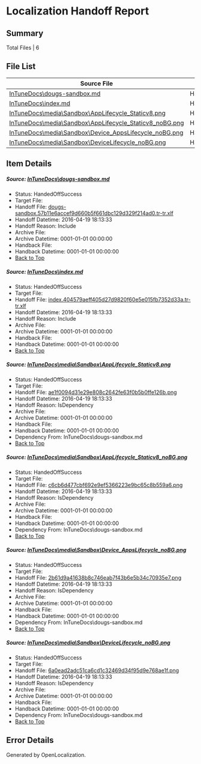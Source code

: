 # <a name='report-top'></a> Localization Handoff Report

## Summary
 Total Files | 6

## File List
 Source File | Status | Details 
 ----------- | ------ | ------- 
 [InTuneDocs\dougs-sandbox.md](https://github.com/Microsoft/IntuneDocs-pr/blob/8f8eb5700686df1dcc74438c33ed2846e82c0e47/InTuneDocs/dougs-sandbox.md) | HandedOffSuccess | [Details](#3381f3c1000aec3b18a50ed12c7371b6025b7a8d319)
 [InTuneDocs\index.md](https://github.com/Microsoft/IntuneDocs-pr/blob/bb096947b1d53eb986c39ba2e0edefa10f61faa6/InTuneDocs/index.md) | HandedOffSuccess | [Details](#af84771ec28b2d6611209101eedd9eb5a936e6cc684)
 [InTuneDocs\media\Sandbox\AppLifecycle_Staticv8.png](https://github.com/Microsoft/IntuneDocs-pr/blob/8f8eb5700686df1dcc74438c33ed2846e82c0e47/InTuneDocs/media/Sandbox/AppLifecycle_Staticv8.png) | HandedOffSuccess | [Details](#ae1f0094d31e29e808c2642fe63f0b5b0ffe126b1034)
 [InTuneDocs\media\Sandbox\AppLifecycle_Staticv8_noBG.png](https://github.com/Microsoft/IntuneDocs-pr/blob/8f8eb5700686df1dcc74438c33ed2846e82c0e47/InTuneDocs/media/Sandbox/AppLifecycle_Staticv8_noBG.png) | HandedOffSuccess | [Details](#c6cb6d477cbf692e9ef5366223e9bc65c8b559a61035)
 [InTuneDocs\media\Sandbox\Device_AppsLifecycle_noBG.png](https://github.com/Microsoft/IntuneDocs-pr/blob/8f8eb5700686df1dcc74438c33ed2846e82c0e47/InTuneDocs/media/Sandbox/Device_AppsLifecycle_noBG.png) | HandedOffSuccess | [Details](#2b61d9a41638b8c746eab7f43b6e5b34c70935e71044)
 [InTuneDocs\media\Sandbox\DeviceLifecycle_noBG.png](https://github.com/Microsoft/IntuneDocs-pr/blob/8f8eb5700686df1dcc74438c33ed2846e82c0e47/InTuneDocs/media/Sandbox/DeviceLifecycle_noBG.png) | HandedOffSuccess | [Details](#6a0ead2adc51ca6cd1c32469d34f95d9e768ae1f1046)

## Item Details
##### <a name='3381f3c1000aec3b18a50ed12c7371b6025b7a8d319'></a> Source: [InTuneDocs\dougs-sandbox.md](https://github.com/Microsoft/IntuneDocs-pr/blob/8f8eb5700686df1dcc74438c33ed2846e82c0e47/InTuneDocs/dougs-sandbox.md)
* Status: HandedOffSuccess
* Target File: 
* Handoff File: [dougs-sandbox.57b11e6accef9d660b5f661dbc129d329f214ad0.tr-tr.xlf](https://github.com/Microsoft/EM.handoff/blob/6673a7ece1cd333a15c9131b93d492ee99bab0ab/ol-handoff/Microsoft/IntuneDocs-pr.tr-tr/master/dougs-sandbox.57b11e6accef9d660b5f661dbc129d329f214ad0.tr-tr.xlf)
* Handoff Datetime: 2016-04-19 18:13:33
* Handoff Reason: Include
* Archive File: 
* Archive Datetime: 0001-01-01 00:00:00
* Handback File: 
* Handback Datetime: 0001-01-01 00:00:00
* [Back to Top](#report-top)

##### <a name='af84771ec28b2d6611209101eedd9eb5a936e6cc684'></a> Source: [InTuneDocs\index.md](https://github.com/Microsoft/IntuneDocs-pr/blob/bb096947b1d53eb986c39ba2e0edefa10f61faa6/InTuneDocs/index.md)
* Status: HandedOffSuccess
* Target File: 
* Handoff File: [index.404579aeff405d27d9820f60e5e015fb7352d33a.tr-tr.xlf](https://github.com/Microsoft/EM.handoff/blob/6673a7ece1cd333a15c9131b93d492ee99bab0ab/ol-handoff/Microsoft/IntuneDocs-pr.tr-tr/master/index.404579aeff405d27d9820f60e5e015fb7352d33a.tr-tr.xlf)
* Handoff Datetime: 2016-04-19 18:13:33
* Handoff Reason: Include
* Archive File: 
* Archive Datetime: 0001-01-01 00:00:00
* Handback File: 
* Handback Datetime: 0001-01-01 00:00:00
* [Back to Top](#report-top)

##### <a name='ae1f0094d31e29e808c2642fe63f0b5b0ffe126b1034'></a> Source: [InTuneDocs\media\Sandbox\AppLifecycle_Staticv8.png](https://github.com/Microsoft/IntuneDocs-pr/blob/8f8eb5700686df1dcc74438c33ed2846e82c0e47/InTuneDocs/media/Sandbox/AppLifecycle_Staticv8.png)
* Status: HandedOffSuccess
* Target File: 
* Handoff File: [ae1f0094d31e29e808c2642fe63f0b5b0ffe126b.png](https://github.com/Microsoft/EM.handoff/blob/6673a7ece1cd333a15c9131b93d492ee99bab0ab/ol-handoff/Microsoft/IntuneDocs-pr.tr-tr/master/ae1f0094d31e29e808c2642fe63f0b5b0ffe126b.png)
* Handoff Datetime: 2016-04-19 18:13:33
* Handoff Reason: IsDependency
* Archive File: 
* Archive Datetime: 0001-01-01 00:00:00
* Handback File: 
* Handback Datetime: 0001-01-01 00:00:00
* Dependency From: InTuneDocs\dougs-sandbox.md
* [Back to Top](#report-top)

##### <a name='c6cb6d477cbf692e9ef5366223e9bc65c8b559a61035'></a> Source: [InTuneDocs\media\Sandbox\AppLifecycle_Staticv8_noBG.png](https://github.com/Microsoft/IntuneDocs-pr/blob/8f8eb5700686df1dcc74438c33ed2846e82c0e47/InTuneDocs/media/Sandbox/AppLifecycle_Staticv8_noBG.png)
* Status: HandedOffSuccess
* Target File: 
* Handoff File: [c6cb6d477cbf692e9ef5366223e9bc65c8b559a6.png](https://github.com/Microsoft/EM.handoff/blob/6673a7ece1cd333a15c9131b93d492ee99bab0ab/ol-handoff/Microsoft/IntuneDocs-pr.tr-tr/master/c6cb6d477cbf692e9ef5366223e9bc65c8b559a6.png)
* Handoff Datetime: 2016-04-19 18:13:33
* Handoff Reason: IsDependency
* Archive File: 
* Archive Datetime: 0001-01-01 00:00:00
* Handback File: 
* Handback Datetime: 0001-01-01 00:00:00
* Dependency From: InTuneDocs\dougs-sandbox.md
* [Back to Top](#report-top)

##### <a name='2b61d9a41638b8c746eab7f43b6e5b34c70935e71044'></a> Source: [InTuneDocs\media\Sandbox\Device_AppsLifecycle_noBG.png](https://github.com/Microsoft/IntuneDocs-pr/blob/8f8eb5700686df1dcc74438c33ed2846e82c0e47/InTuneDocs/media/Sandbox/Device_AppsLifecycle_noBG.png)
* Status: HandedOffSuccess
* Target File: 
* Handoff File: [2b61d9a41638b8c746eab7f43b6e5b34c70935e7.png](https://github.com/Microsoft/EM.handoff/blob/6673a7ece1cd333a15c9131b93d492ee99bab0ab/ol-handoff/Microsoft/IntuneDocs-pr.tr-tr/master/2b61d9a41638b8c746eab7f43b6e5b34c70935e7.png)
* Handoff Datetime: 2016-04-19 18:13:33
* Handoff Reason: IsDependency
* Archive File: 
* Archive Datetime: 0001-01-01 00:00:00
* Handback File: 
* Handback Datetime: 0001-01-01 00:00:00
* Dependency From: InTuneDocs\dougs-sandbox.md
* [Back to Top](#report-top)

##### <a name='6a0ead2adc51ca6cd1c32469d34f95d9e768ae1f1046'></a> Source: [InTuneDocs\media\Sandbox\DeviceLifecycle_noBG.png](https://github.com/Microsoft/IntuneDocs-pr/blob/8f8eb5700686df1dcc74438c33ed2846e82c0e47/InTuneDocs/media/Sandbox/DeviceLifecycle_noBG.png)
* Status: HandedOffSuccess
* Target File: 
* Handoff File: [6a0ead2adc51ca6cd1c32469d34f95d9e768ae1f.png](https://github.com/Microsoft/EM.handoff/blob/6673a7ece1cd333a15c9131b93d492ee99bab0ab/ol-handoff/Microsoft/IntuneDocs-pr.tr-tr/master/6a0ead2adc51ca6cd1c32469d34f95d9e768ae1f.png)
* Handoff Datetime: 2016-04-19 18:13:33
* Handoff Reason: IsDependency
* Archive File: 
* Archive Datetime: 0001-01-01 00:00:00
* Handback File: 
* Handback Datetime: 0001-01-01 00:00:00
* Dependency From: InTuneDocs\dougs-sandbox.md
* [Back to Top](#report-top)


## Error Details

Generated by OpenLocalization.
